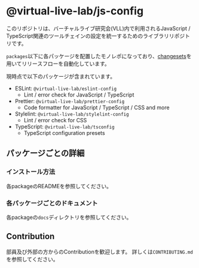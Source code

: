 # @virtual-live-lab/js-config

このリポジトリは、バーチャルライブ研究会(VLL)内で利用されるJavaScript / TypeScript関連のツールチェインの設定を統一するためのライブラリリポジトリです。

`packages`以下に各パッケージを配置したモノレポになっており、[changesets](https://github.com/changesets/changesets)を用いてリリースフローを自動化しています。

現時点で以下のパッケージが含まれています。

- ESLint: `@virtual-live-lab/eslint-config`
  - Lint / error check for JavaScript / TypeScript
- Prettier: `@virtual-live-lab/prettier-config`
  - Code formatter for JavaScript / TypeScript / CSS and more
- Stylelint: `@virtual-live-lab/stylelint-config`
  - Lint / error check for CSS
- TypeScript: `@virtual-live-lab/tsconfig`
  - TypeScript configuration presets

## パッケージごとの詳細

### インストール方法

各packageのREADMEを参照してください。

### 各パッケージごとのドキュメント

各packageの`docs`ディレクトリを参照してください。

## Contribution

部員及び外部の方からのContributionを歓迎します。
詳しくは`CONTRIBUTING.md`を参照してください。
